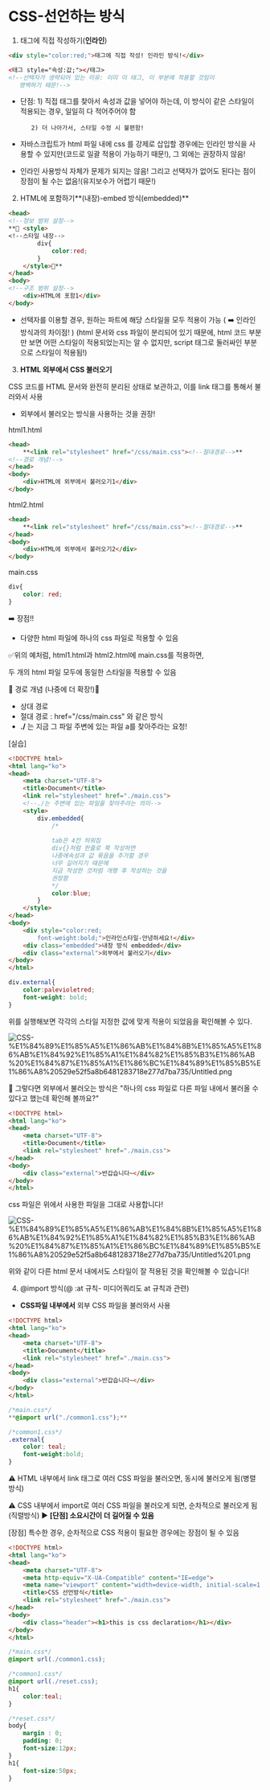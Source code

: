 # CSS-선언하는 방식

1. 태그에 직접 작성하기(**인라인**)

```html
<div style="color:red;">태그에 직접 작성! 인라인 방식!</div>

<태그 style="속성:값;"></태그>
<!--선택자가 생략되어 있는 이유: 이미 이 태그, 이 부분에 적용할 것임이
   명백하기 때문!-->
```

- 단점: 1) 직접 태그를 찾아서 속성과 값을 넣어야 하는데, 
          이 방식이 같은 스타일이 적용되는 경우, 일일히 다 적어주어야 함

         2) 더 나아가서, 스타일 수정 시 불편함!
- 자바스크립트가 html 파일 내에 css 를 강제로 삽입할 경우에는 인라인 방식을 사용할 수 있지만(코드로 일괄 적용이 가능하기 때문!), 그 외에는 권장하지 않음!
- 인라인 사용방식 자체가 문제가 되지는 않음! 그리고 선택자가 없어도 된다는 점이 장점이 될 수는 없음!(유지보수가 어렵기 때문!)

2.  HTML에 포함하기**(내장)-embed 방식(embedded)**

```html
<head>
<!--정보 범위 설정-->
**📌	<style>
<!--스타일 내장-->
		div{
			color:red;
		}
	</style>📌**
</head>
<body>
<!--구조 범위 설정-->
	<div>HTML에 포함1</div>
</body>
```

- 선택자를 이용할 경우, 원하는 파트에 해당 스타일을 모두 적용이 가능
( ➡️ 인라인 방식과의 차이점! )
(html 문서와 css 파일이 분리되어 있기 때문에, html 코드 부분만 보면 어떤 스타일이 적용되었는지는 알 수 없지만, script 태그로 둘러싸인 부분으로 스타일이 적용됨!)

3. **HTML 외부에서 CSS 불러오기**

CSS 코드를 HTML 문서와 완전히 분리된 상태로 보관하고, 이를 link 태그를 통해서 불러와서 사용

- 외부에서 불러오는 방식을 사용하는 것을 권장!

html1.html

```html
<head>
	**<link rel="stylesheet" href="/css/main.css"><!--절대경로-->**
<!--경로 개념!-->
</head>
<body>
	<div>HTML에 외부에서 불러오기1</div>
</body>
```

html2.html

```html
<head>
	**<link rel="stylesheet" href="/css/main.css"><!--절대경로-->**
</head>
<body>
	<div>HTML에 외부에서 불러오기2</div>
</body>
```

main.css

```css
div{
	color: red;
}
```

➡️ 장점!!

- 다양한 html 파일에 하나의 css 파일로 적용할 수 있음

✅위의 예처럼, html1.html과 html2.html에 main.css를 적용하면,

두 개의 html 파일 모두에 동일한 스타일을 적용할 수 있음

🌟 경로 개념 (나중에 더 확장!)🌟

- 상대 경로
- 절대 경로 : href="/css/main.css" 와 같은 방식
- **./** 는 지금 그 파일 주변에 있는 파일 a를 찾아주라는 요청!

[실습]

```html
<!DOCTYPE html>
<html lang="ko">
<head>
    <meta charset="UTF-8">
    <title>Document</title>
    <link rel="stylesheet" href="./main.css">
    <!--./는 주변에 있는 파일을 찾아주라는 의미-->
    <style>
        div.embedded{
            /*
            
            tab은 4칸 띄워짐
            div{}처럼 한줄로 쭉 작성하면
            나중에속성과 값 묶음을 추가할 경우
            너무 길어지기 때문에
            지금 작성한 것처럼 개행 후 작성하는 것을
            권장함
            */
            color:blue;
        }
    </style>
</head>
<body>
    <div style="color:red;
        font-weight:bold;">인라인스타일-안녕하세요!</div>
    <div class="embedded">내장 방식 embedded</div>
    <div class="external">외부에서 불러오기</div>
</body>
</html>
```

```css
div.external{
    color:palevioletred;
    font-weight: bold;
}
```

위를 실행해보면 각각의 스타일 지정한 값에 맞게 적용이 되었음을 확인해볼 수 있다.

![CSS-%E1%84%89%E1%85%A5%E1%86%AB%E1%84%8B%E1%85%A5%E1%86%AB%E1%84%92%E1%85%A1%E1%84%82%E1%85%B3%E1%86%AB%20%E1%84%87%E1%85%A1%E1%86%BC%E1%84%89%E1%85%B5%E1%86%A8%20529e52f5a8b6481283718e277d7ba735/Untitled.png](CSS-%E1%84%89%E1%85%A5%E1%86%AB%E1%84%8B%E1%85%A5%E1%86%AB%E1%84%92%E1%85%A1%E1%84%82%E1%85%B3%E1%86%AB%20%E1%84%87%E1%85%A1%E1%86%BC%E1%84%89%E1%85%B5%E1%86%A8%20529e52f5a8b6481283718e277d7ba735/Untitled.png)

🌟 그렇다면 외부에서 불러오는 방식은 "하나의 css 파일로 다른 파일 내에서 불러올 수 있다고 했는데 확인해 볼까요?"

```html
<!DOCTYPE html>
<html lang="ko">
<head>
    <meta charset="UTF-8">
    <title>Document</title>
    <link rel="stylesheet" href="./main.css">
</head>
<body>
    <div class="external">반갑습니다~</div>
</body>
</html>
```

css 파일은 위에서 사용한 파일을 그대로 사용합니다!

![CSS-%E1%84%89%E1%85%A5%E1%86%AB%E1%84%8B%E1%85%A5%E1%86%AB%E1%84%92%E1%85%A1%E1%84%82%E1%85%B3%E1%86%AB%20%E1%84%87%E1%85%A1%E1%86%BC%E1%84%89%E1%85%B5%E1%86%A8%20529e52f5a8b6481283718e277d7ba735/Untitled%201.png](CSS-%E1%84%89%E1%85%A5%E1%86%AB%E1%84%8B%E1%85%A5%E1%86%AB%E1%84%92%E1%85%A1%E1%84%82%E1%85%B3%E1%86%AB%20%E1%84%87%E1%85%A1%E1%86%BC%E1%84%89%E1%85%B5%E1%86%A8%20529e52f5a8b6481283718e277d7ba735/Untitled%201.png)

위와 같이 다른 html 문서 내에서도 스타일이 잘 적용된 것을 확인해볼 수 있습니다!

4. @import 방식(@ :at 규칙- 미디어쿼리도 at 규칙과 관련)

- **CSS파일 내부에서** 외부 CSS 파일을 불러와서 사용

```html
<!DOCTYPE html>
<html lang="ko">
<head>
    <meta charset="UTF-8">
    <title>Document</title>
    <link rel="stylesheet" href="./main.css">
</head>
<body>
    <div class="external">반갑습니다~</div>
</body>
</html>
```

```css
/*main.css*/
**@import url("./common1.css");**
```

```css
/*common1.css*/
.external{
	color: teal;
	font-weight:bold;
}
```

⚠️ HTML 내부에서 link 태그로 여러 CSS 파일을 불러오면, 동시에 불러오게 됨(병렬 방식)

⚠️ CSS 내부에서 import로 여러 CSS 파일을 불러오게 되면, 순차적으로 불러오게 됨(직렬방식) ▶️ **[단점] 소요시간이 더 길어질 수 있음**

[장점] 특수한 경우, 순차적으로 CSS 적용이 필요한 경우에는 장점이 될 수 있음

```html
<!DOCTYPE html>
<html lang="ko">
<head>
    <meta charset="UTF-8">
    <meta http-equiv="X-UA-Compatible" content="IE=edge">
    <meta name="viewport" content="width=device-width, initial-scale=1.0">
    <title>CSS 선언방식</title>
    <link rel="stylesheet" href="./main.css">
</head>
<body>
    <div class="header"><h1>this is css declaration</h1></div>
</body>
</html>
```

```css
/*main.css*/
@import url(./common1.css);
```

```css
/*common1.css*/
@import url(./reset.css);
h1{
    color:teal;
}
```

```css
/*reset.css*/
body{
    margin : 0;
    padding: 0;
    font-size:12px;
}
h1{
    font-size:50px;
}
```